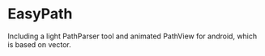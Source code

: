 # EasyPath
Including a light PathParser tool and animated PathView for android, which is based on vector.
